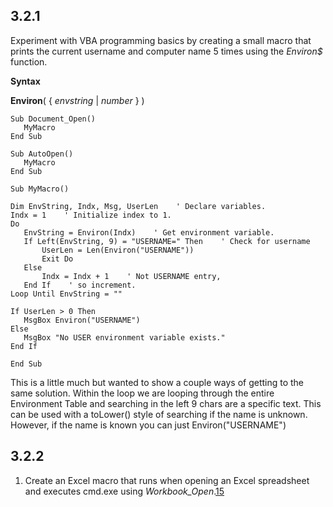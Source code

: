## 3.2.1
Experiment with VBA programming basics by creating a small macro that prints the current username and computer name 5 times using the _Environ$_ function.

**Syntax**

**Environ**( { _envstring_ | _number_ } )

 ```
Sub Document_Open()
    MyMacro
End Sub

Sub AutoOpen()
    MyMacro
End Sub

Sub MyMacro()

Dim EnvString, Indx, Msg, UserLen    ' Declare variables.
Indx = 1    ' Initialize index to 1.
Do
    EnvString = Environ(Indx)    ' Get environment variable.
    If Left(EnvString, 9) = "USERNAME=" Then    ' Check for username
        UserLen = Len(Environ("USERNAME"))
        Exit Do
    Else
        Indx = Indx + 1    ' Not USERNAME entry,
    End If    ' so increment.
Loop Until EnvString = ""

If UserLen > 0 Then
    MsgBox Environ("USERNAME")
Else
    MsgBox "No USER environment variable exists."
End If

End Sub

```
This is a little much but wanted to show a couple ways of getting to the same solution. Within the loop we are looping through the entire Environment Table and searching in the left 9 chars are a specific text. This can be used with a toLower() style of searching if the name is unknown. However, if the name is known you can just Environ("USERNAME")

## 3.2.2
1.  Create an Excel macro that runs when opening an Excel spreadsheet and executes cmd.exe using _Workbook_Open_.[15](https://portal.offensive-security.com/courses/pen-300/books-and-videos/modal/modules/client-side-code-execution-with-office/phishing-with-microsoft-office/introduction-to-vba#fn15)

